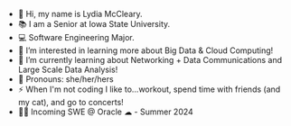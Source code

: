 - 👋 Hi, my name is Lydia McCleary.
- 📚 I am a Senior at Iowa State University.
- 💻 Software Engineering Major.
- 🧠 I’m interested in learning more about Big Data & Cloud Computing!
- 🌱 I’m currently learning about Networking + Data Communications and Large Scale Data Analysis! 
- 🌈 Pronouns: she/her/hers
- ⚡ When I'm not coding I like to...workout, spend time with friends (and my cat), and go to concerts!
- 👩‍💻 Incoming SWE @ Oracle ☁ - Summer 2024
<!---
mcclelyd/mcclelyd is a ✨ special ✨ repository because its `README.md` (this file) appears on your GitHub profile.
You can click the Preview link to take a look at your changes.
--->
